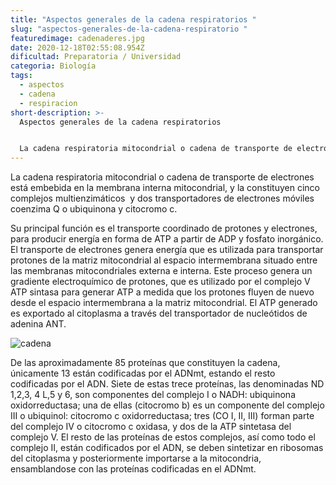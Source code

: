 ```yaml
---
title: "Aspectos generales de la cadena respiratorios "
slug: "aspectos-generales-de-la-cadena-respiratorio "
featuredimage: cadenaderes.jpg
date: 2020-12-18T02:55:08.954Z
dificultad: Preparatoria / Universidad
categoria: Biología
tags:
  - aspectos
  - cadena
  - respiracion
short-description: >-
  Aspectos generales de la cadena respiratorios 


  La cadena respiratoria mitocondrial o cadena de transporte de electrones está embebida en la membrana interna mitocondrial
---
```

La cadena respiratoria mitocondrial o cadena de transporte de electrones está embebida en la membrana interna mitocondrial, y la constituyen cinco complejos multienzimáticos  y dos transportadores de electrones móviles coenzima Q o ubiquinona y citocromo c.



Su principal función es el transporte coordinado de protones y electrones, para producir energía en forma de ATP a partir de ADP y fosfato inorgánico. El transporte de electrones genera energía que es utilizada para transportar protones de la matriz mitocondrial al espacio intermembrana situado entre las membranas mitocondriales externa e interna. Este proceso genera un gradiente electroquímico de protones, que es utilizado por el complejo V ATP sintasa para generar ATP a medida que los protones fluyen de nuevo desde el espacio intermembrana a la matriz mitocondrial. El ATP generado es exportado al citoplasma a través del transportador de nucleótidos de adenina ANT.

![cadena](/assets/cadenares.jpg "cadena")

De las aproximadamente 85 proteínas que constituyen la cadena, únicamente 13 están codificadas por el ADNmt, estando el resto codificadas por el ADN. Siete de estas trece proteínas, las denominadas ND 1,2,3, 4 L,5 y 6, son componentes del complejo I o NADH: ubiquinona oxidorreductasa; una de ellas (citocromo b) es un componente del complejo III o ubiquinol: citocromo c oxidorreductasa; tres (CO I, II, III) forman parte del complejo IV o citocromo c oxidasa, y dos de la ATP sintetasa del complejo V. El resto de las proteínas de estos complejos, así como todo el complejo II, están codificados por el ADN, se deben sintetizar en ribosomas del citoplasma y posteriormente importarse a la mitocondria, ensamblandose con las proteínas codificadas en el ADNmt.